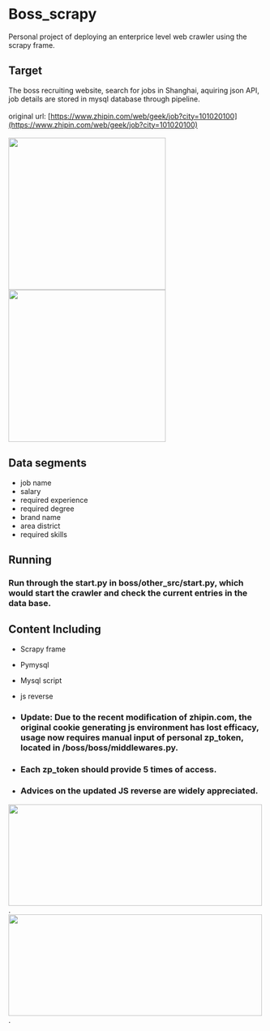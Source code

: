 # Boss_scrapy
Personal project of deploying an enterprice level web crawler using the scrapy frame.

## Target
The boss recruiting website, search for jobs in Shanghai, aquiring json API, job details are stored in mysql database through pipeline.</br></br>
original url: [https://www.zhipin.com/web/geek/job?city=101020100](https://www.zhipin.com/web/geek/job?city=101020100) </br></br>
<img src="https://github.com/user-attachments/assets/fb2c415a-bccd-40ce-80a4-05f78d03718a" width="310px" height="300px" class="alingright">
<img src="https://github.com/user-attachments/assets/8623b685-f8e9-42cb-b858-d3fdd7201b4b" width="310px" height="300px" class="alingright">


## Data segments
- job name </br>
- salary </br>
- required experience </br>
- required degree </br>
- brand name </br>
- area district </br>
- required skills </br>

## Running
### Run through the start.py in boss/other_src/start.py, which would start the crawler and check the current entries in the data base. </br>

## Content Including
- Scrapy frame </br>
- Pymysql </br>
- Mysql script </br>
- js reverse </br>

- ### Update: Due to the recent modification of zhipin.com, the original cookie generating js environment has lost efficacy, usage now requires manual input of personal __zp_token__, located in /boss/boss/middlewares.py. </br>
- ### Each __zp_token__ should provide 5 times of access. </br>
- ### Advices on the updated JS reverse are widely appreciated.
<img src="https://github.com/user-attachments/assets/4b1797e0-b0fa-4065-ab97-dfb0a579b53e"  width="500px" height="200px" class="center"> .
<img src="https://github.com/user-attachments/assets/afdf6490-4d9f-44c0-87ca-22d9414d8d16"  width="500px" height="200px" class="center"> .


